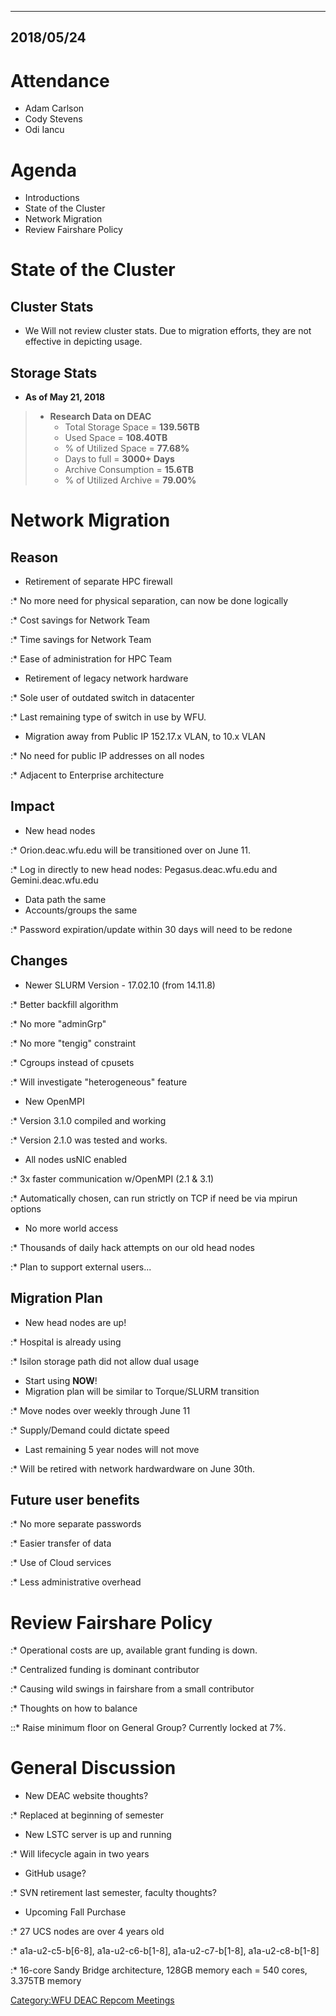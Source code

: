 ----------
2018/05/24
----------

# Attendance

  - Adam Carlson
  - Cody Stevens
  - Odi Iancu

# Agenda

  - Introductions
  - State of the Cluster
  - Network Migration
  - Review Fairshare Policy

# State of the Cluster

## Cluster Stats

  - We Will not review cluster stats. Due to migration efforts, they are
    not effective in depicting usage.

## Storage Stats

  - **As of May 21, 2018**

>   - **Research Data on DEAC**
>       - Total Storage Space = **139.56TB**
>       - Used Space = **108.40TB**
>       - % of Utilized Space = **77.68%**
>       - Days to full = **3000+ Days**
>       - Archive Consumption = **15.6TB**
>       - % of Utilized Archive = **79.00%**

# Network Migration

## Reason

  - Retirement of separate HPC firewall

:\* No more need for physical separation, can now be done logically

:\* Cost savings for Network Team

:\* Time savings for Network Team

:\* Ease of administration for HPC Team

  - Retirement of legacy network hardware

:\* Sole user of outdated switch in datacenter

:\* Last remaining type of switch in use by WFU.

  - Migration away from Public IP 152.17.x VLAN, to 10.x VLAN

:\* No need for public IP addresses on all nodes

:\* Adjacent to Enterprise architecture

## Impact

  - New head nodes

:\* Orion.deac.wfu.edu will be transitioned over on June 11.

:\* Log in directly to new head nodes: Pegasus.deac.wfu.edu and
Gemini.deac.wfu.edu

  - Data path the same
  - Accounts/groups the same

:\* Password expiration/update within 30 days will need to be redone

## Changes

  - Newer SLURM Version - 17.02.10 (from 14.11.8)

:\* Better backfill algorithm

:\* No more "adminGrp"

:\* No more "tengig" constraint

:\* Cgroups instead of cpusets

:\* Will investigate "heterogeneous" feature

  - New OpenMPI

:\* Version 3.1.0 compiled and working

:\* Version 2.1.0 was tested and works.

  - All nodes usNIC enabled

:\* 3x faster communication w/OpenMPI (2.1 & 3.1)

:\* Automatically chosen, can run strictly on TCP if need be via mpirun
options

  - No more world access

:\* Thousands of daily hack attempts on our old head nodes

:\* Plan to support external users...

## Migration Plan

  - New head nodes are up\!

:\* Hospital is already using

:\* Isilon storage path did not allow dual usage

  - Start using **NOW**\!
  - Migration plan will be similar to Torque/SLURM transition

:\* Move nodes over weekly through June 11

:\* Supply/Demand could dictate speed

  - Last remaining 5 year nodes will not move

:\* Will be retired with network hardwardware on June 30th.

## Future user benefits

:\* No more separate passwords

:\* Easier transfer of data

:\* Use of Cloud services

:\* Less administrative overhead

# Review Fairshare Policy

:\* Operational costs are up, available grant funding is down.

:\* Centralized funding is dominant contributor

:\* Causing wild swings in fairshare from a small contributor

:\* Thoughts on how to balance

::\* Raise minimum floor on General Group? Currently locked at 7%.

# General Discussion

  - New DEAC website thoughts?

:\* Replaced at beginning of semester

  - New LSTC server is up and running

:\* Will lifecycle again in two years

  - GitHub usage?

:\* SVN retirement last semester, faculty thoughts?

  - Upcoming Fall Purchase

:\* 27 UCS nodes are over 4 years old

:\* a1a-u2-c5-b\[6-8\], a1a-u2-c6-b\[1-8\], a1a-u2-c7-b\[1-8\],
a1a-u2-c8-b\[1-8\]

:\* 16-core Sandy Bridge architecture, 128GB memory each = 540 cores,
3.375TB memory

[Category:WFU DEAC Repcom
Meetings](Category:WFU_DEAC_Repcom_Meetings "wikilink")
